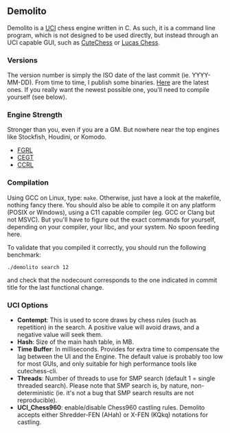 ## Demolito

Demolito is a [UCI](http://www.shredderchess.com/chess-info/features/uci-universal-chess-interface.html) chess
engine written in C. As such, it is a command line program, which is not designed to be used directly, but
instead through an UCI capable GUI, such as [CuteChess](http://github.com/cutechess/cutechess.git) or
[Lucas Chess](https://github.com/lukasmonk/lucaschess).

### Versions

The version number is simply the ISO date of the last commit (ie. YYYY-MM-DD). From time to time, I publish some binaries.
[Here](https://open-chess.org/viewtopic.php?f=7&t=3069&start=20) are the latest ones. If you really want the newest
possible one, you'll need to compile yourself (see below).

### Engine Strength
Stronger than you, even if you are a GM. But nowhere near the top engines like Stockfish, Houdini, or Komodo.
- [FGRL](http://fastgm.de/)
- [CEGT](http://www.cegt.net/)
- [CCRL](http://www.computerchess.org.uk/ccrl/)

### Compilation
Using GCC on Linux, type: `make`. Otherwise, just have a look at the makefile, nothing fancy there.
You should also be able to compile it on any platform (POSIX or Windows), using a C11 capable
compiler (eg. GCC or Clang but not MSVC). But you'll have to figure out the exact commands for
yourself, depending on your compiler, your libc, and your system. No spoon feeding here.

To validate that you compiled it correctly, you should run the following benchmark:
```
./demolito search 12
```
and check that the nodecount corresponds to the one indicated in commit title for the last functional change.

### UCI Options
- **Contempt**: This is used to score draws by chess rules (such as repetition) in the search. A positive value will
avoid draws, and a negative value will seek them.
- **Hash**: Size of the main hash table, in MB.
- **Time Buffer**: In milliseconds. Provides for extra time to compensate the lag between the UI and the Engine. The
default value is probably too low for most GUIs, and only suitable for high performance tools like cutechess-cli.
- **Threads**: Number of threads to use for SMP search (default 1 = single threaded search). Please note that SMP search
is, by nature, non-deterministic (ie. it's not a bug that SMP search results are not reproducible).
- **UCI_Chess960**: enable/disable Chess960 castling rules. Demolito accepts either Shredder-FEN (AHah) or X-FEN (KQkq)
notations for castling.
